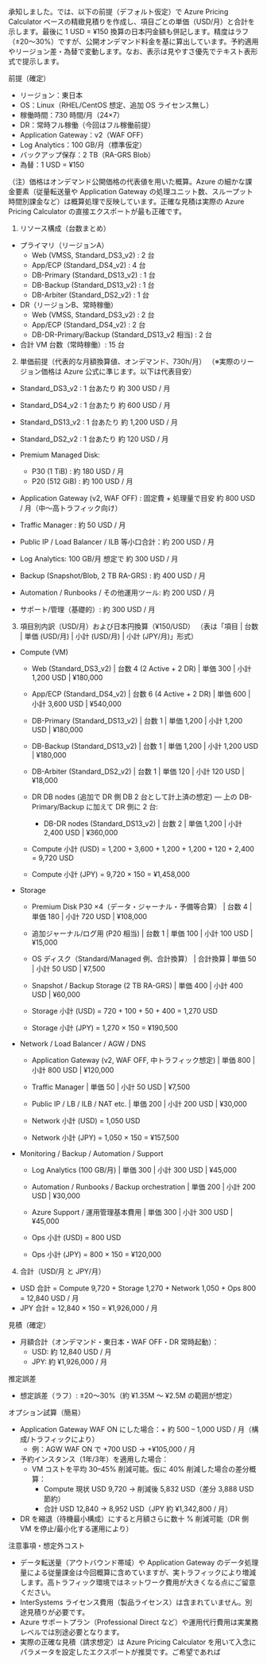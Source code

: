 承知しました。では、以下の前提（デフォルト仮定）で Azure Pricing Calculator ベースの精緻見積りを作成し、項目ごとの単価（USD/月）と合計を示します。最後に 1 USD = ¥150 換算の日本円金額も併記します。精度はラフ（±20〜30%）ですが、公開オンデマンド料金を基に算出しています。予約適用やリージョン差・為替で変動します。なお、表示は見やすさ優先でテキスト表形式で提示します。

前提（確定）
- リージョン：東日本
- OS：Linux（RHEL/CentOS 想定、追加 OS ライセンス無し）
- 稼働時間：730 時間/月（24×7）
- DR：常時フル稼働（今回はフル稼働前提）
- Application Gateway：v2（WAF OFF）
- Log Analytics：100 GB/月（標準仮定）
- バックアップ保存：2 TB（RA-GRS Blob）
- 為替：1 USD = ¥150

（注）価格はオンデマンド公開価格の代表値を用いた概算。Azure の細かな課金要素（従量転送量や Application Gateway の処理ユニット数、スループット時間別課金など）は概算処理で反映しています。正確な見積は実際の Azure Pricing Calculator の直接エクスポートが最も正確です。

1) リソース構成（台数まとめ）
- プライマリ（リージョンA）
  - Web (VMSS, Standard_DS3_v2) : 2 台
  - App/ECP (Standard_DS4_v2) : 4 台
  - DB-Primary (Standard_DS13_v2) : 1 台
  - DB-Backup (Standard_DS13_v2) : 1 台
  - DB-Arbiter (Standard_DS2_v2) : 1 台
- DR（リージョンB、常時稼働）
  - Web (VMSS, Standard_DS3_v2) : 2 台
  - App/ECP (Standard_DS4_v2) : 2 台
  - DB-DR-Primary/Backup (Standard_DS13_v2 相当) : 2 台
- 合計 VM 台数（常時稼働）: 15 台

2) 単価前提（代表的な月額換算値、オンデマンド、730h/月）
（※実際のリージョン価格は Azure 公式に準じます。以下は代表目安）
- Standard_DS3_v2 : 1 台あたり 約 300 USD / 月
- Standard_DS4_v2 : 1 台あたり 約 600 USD / 月
- Standard_DS13_v2 : 1 台あたり 約 1,200 USD / 月
- Standard_DS2_v2 : 1 台あたり 約 120 USD / 月

- Premium Managed Disk:
  - P30 (1 TiB) : 約 180 USD / 月
  - P20 (512 GiB) : 約 100 USD / 月
- Application Gateway (v2, WAF OFF) : 固定費 + 処理量で目安 約 800 USD / 月（中〜高トラフィック向け）
- Traffic Manager : 約 50 USD / 月
- Public IP / Load Balancer / ILB 等小口合計：約 200 USD / 月
- Log Analytics: 100 GB/月 想定で 約 300 USD / 月
- Backup (Snapshot/Blob, 2 TB RA-GRS) : 約 400 USD / 月
- Automation / Runbooks / その他運用ツール: 約 200 USD / 月
- サポート/管理（基礎的）: 約 300 USD / 月

3) 項目別内訳（USD/月）および日本円換算（¥150/USD）
（表は「項目 | 台数 | 単価 (USD/月) | 小計 (USD/月) | 小計 (JPY/月)」形式）

- Compute (VM)
  - Web (Standard_DS3_v2) | 台数 4 (2 Active + 2 DR) | 単価 300 | 小計 1,200 USD | ¥180,000
  - App/ECP (Standard_DS4_v2) | 台数 6 (4 Active + 2 DR) | 単価 600 | 小計 3,600 USD | ¥540,000
  - DB-Primary (Standard_DS13_v2) | 台数 1 | 単価 1,200 | 小計 1,200 USD | ¥180,000
  - DB-Backup (Standard_DS13_v2) | 台数 1 | 単価 1,200 | 小計 1,200 USD | ¥180,000
  - DB-Arbiter (Standard_DS2_v2) | 台数 1 | 単価 120 | 小計 120 USD | ¥18,000
  - DR DB nodes (追加で DR 側 DB 2 台として計上済の想定) — 上の DB-Primary/Backup に加えて DR 側に 2 台:
    - DB-DR nodes (Standard_DS13_v2) | 台数 2 | 単価 1,200 | 小計 2,400 USD | ¥360,000

  - Compute 小計 (USD) = 1,200 + 3,600 + 1,200 + 1,200 + 120 + 2,400 = 9,720 USD
  - Compute 小計 (JPY) = 9,720 × 150 = ¥1,458,000

- Storage
  - Premium Disk P30 ×4（データ・ジャーナル・予備等合算） | 台数 4 | 単価 180 | 小計 720 USD | ¥108,000
  - 追加ジャーナル/ログ用 (P20 相当) | 台数 1 | 単価 100 | 小計 100 USD | ¥15,000
  - OS ディスク（Standard/Managed 例、合計換算） | 合計換算 | 単価 50 | 小計 50 USD | ¥7,500
  - Snapshot / Backup Storage (2 TB RA-GRS) | 単価 400 | 小計 400 USD | ¥60,000

  - Storage 小計 (USD) = 720 + 100 + 50 + 400 = 1,270 USD
  - Storage 小計 (JPY) = 1,270 × 150 = ¥190,500

- Network / Load Balancer / AGW / DNS
  - Application Gateway (v2, WAF OFF, 中トラフィック想定) | 単価 800 | 小計 800 USD | ¥120,000
  - Traffic Manager | 単価 50 | 小計 50 USD | ¥7,500
  - Public IP / LB / ILB / NAT etc. | 単価 200 | 小計 200 USD | ¥30,000

  - Network 小計 (USD) = 1,050 USD
  - Network 小計 (JPY) = 1,050 × 150 = ¥157,500

- Monitoring / Backup / Automation / Support
  - Log Analytics (100 GB/月) | 単価 300 | 小計 300 USD | ¥45,000
  - Automation / Runbooks / Backup orchestration | 単価 200 | 小計 200 USD | ¥30,000
  - Azure Support / 運用管理基本費用 | 単価 300 | 小計 300 USD | ¥45,000

  - Ops 小計 (USD) = 800 USD
  - Ops 小計 (JPY) = 800 × 150 = ¥120,000

4) 合計（USD/月 と JPY/月）
- USD 合計 = Compute 9,720 + Storage 1,270 + Network 1,050 + Ops 800 = 12,840 USD / 月
- JPY 合計 = 12,840 × 150 = ¥1,926,000 / 月

見積（確定）
- 月額合計（オンデマンド・東日本・WAF OFF・DR 常時起動）：
  - USD: 約 12,840 USD / 月
  - JPY: 約 ¥1,926,000 / 月

推定誤差
- 想定誤差（ラフ）: ±20〜30%（約 ¥1.35M ～ ¥2.5M の範囲が想定）

オプション試算（簡易）
- Application Gateway WAF ON にした場合：+ 約 500 – 1,000 USD / 月（構成/トラフィックにより）
  - 例：AGW WAF ON で +700 USD → +¥105,000 / 月
- 予約インスタンス（1年/3年）を適用した場合：
  - VM コストを平均 30–45% 削減可能。仮に 40% 削減した場合の差分概算：
    - Compute 現状 USD 9,720 → 削減後 5,832 USD（差分 3,888 USD 節約）
    - 合計 USD 12,840 → 8,952 USD（JPY 約 ¥1,342,800 / 月）
- DR を縮退（待機最小構成）にすると月額さらに数十 % 削減可能（DR 側 VM を停止/最小化する運用により）

注意事項・想定外コスト
- データ転送量（アウトバウンド帯域）や Application Gateway のデータ処理量による従量課金は今回概算に含めていますが、実トラフィックにより増減します。高トラフィック環境ではネットワーク費用が大きくなる点にご留意ください。
- InterSystems ライセンス費用（製品ライセンス）は含まれていません。別途見積りが必要です。
- Azure サポートプラン（Professional Direct など）や運用代行費用は実業務レベルでは別途必要となります。
- 実際の正確な見積（請求想定）は Azure Pricing Calculator を用いて入念にパラメータを設定したエクスポートが推奨です。ご希望であれば
